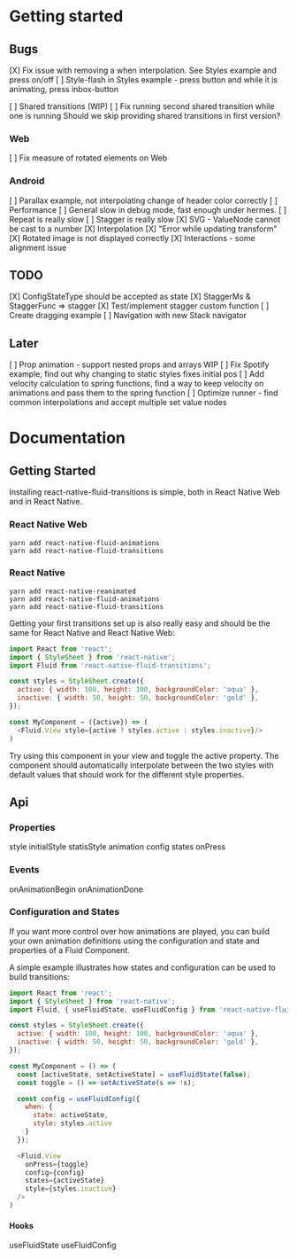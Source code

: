 # Getting started

## Bugs

[X] Fix issue with removing a when interpolation. See Styles example and press on/off
[ ] Style-flash in Styles example - press button and while it is animating, press inbox-button

[ ] Shared transitions (WIP)
  [ ] Fix running second shared transition while one is running
      Should we skip providing shared transitions in first version?

### Web
[ ] Fix measure of rotated elements on Web

### Android
[ ] Parallax example, not interpolating change of header color correctly
[ ] Performance
  [ ] General slow in debug mode, fast enough under hermes.
  [ ] Repeat is really slow
  [ ] Stagger is really slow
[X] SVG - ValueNode cannot be cast to a number
[X] Interpolation 
  [X] "Error while updating transform"
  [X] Rotated image is not displayed correctly
[X] Interactions - some alignment issue
 
## TODO

[X] ConfigStateType should be accepted as state 
[X] StaggerMs & StaggerFunc => stagger
[X] Test/implement stagger custom function
[ ] Create dragging example
[ ] Navigation with new Stack navigator

## Later

[ ] Prop animation - support nested props and arrays WIP
[ ] Fix Spotify example, find out why changing to static styles fixes initial pos
[ ] Add velocity calculation to spring functions, find a way to keep velocity on 
    animations and pass them to the spring function
[ ] Optimize runner - find common interpolations and accept multiple set value nodes

# Documentation

## Getting Started

Installing react-native-fluid-transitions is simple, both in React Native Web and in React Native.

### React Native Web

```
yarn add react-native-fluid-animations
yarn add react-native-fluid-transitions
```

### React Native

```
yarn add react-native-reanimated
yarn add react-native-fluid-animations
yarn add react-native-fluid-transitions
```

Getting your first transitions set up is also really easy and should be the same for React Native and React Native Web:

```js
import React from 'react';
import { StyleSheet } from 'react-native';
import Fluid from 'react-native-fluid-transitions';

const styles = StyleSheet.create({
  active: { width: 100, height: 100, backgroundColor: 'aqua' },
  inactive: { width: 50, height: 50, backgroundColor: 'gold' },
});

const MyComponent = ({active}) => (
  <Fluid.View style={active ? styles.active : styles.inactive}/>
)
```

Try using this component in your view and toggle the active property. 
The component should automatically interpolate between the two styles with
default values that should work for the different style properties.

## Api

### Properties

style
initialStyle
statisStyle
animation
config
states
onPress

### Events
onAnimationBegin
onAnimationDone

### Configuration and States

If you want more control over how animations are played, you can build your own
animation definitions using the configuration and state and properties of a Fluid Component.

A simple example illustrates how states and configuration can be used to build transitions:

```js
import React from 'react';
import { StyleSheet } from 'react-native';
import Fluid, { useFluidState, useFluidConfig } from 'react-native-fluid-transitions';

const styles = StyleSheet.create({
  active: { width: 100, height: 100, backgroundColor: 'aqua' },
  inactive: { width: 50, height: 50, backgroundColor: 'gold' },
});

const MyComponent = () => (
  const [activeState, setActiveState] = useFluidState(false);
  const toggle = () => setActiveState(s => !s);

  const config = useFluidConfig({
    when: {
      state: activeState,
      style: styles.active
    }
  });

  <Fluid.View 
    onPress={toggle}
    config={config}
    states={activeState}
    style={styles.inactive}
  />  
)
```


#### Hooks

useFluidState
useFluidConfig